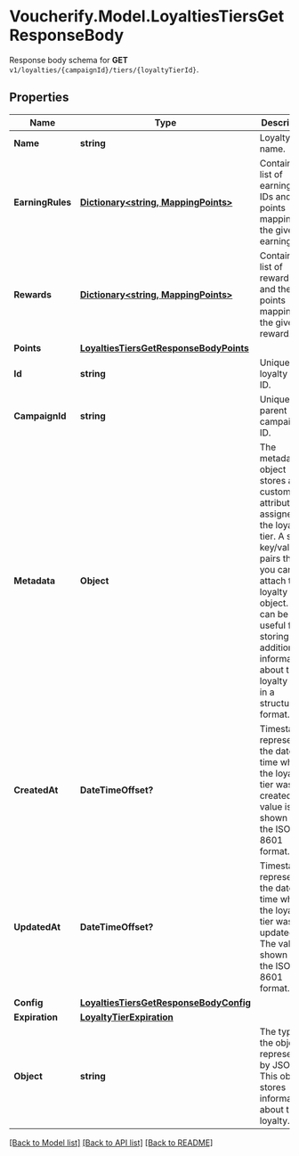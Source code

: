 # Voucherify.Model.LoyaltiesTiersGetResponseBody
Response body schema for **GET** `v1/loyalties/{campaignId}/tiers/{loyaltyTierId}`.

## Properties

Name | Type | Description | Notes
------------ | ------------- | ------------- | -------------
**Name** | **string** | Loyalty Tier name. | [optional] 
**EarningRules** | [**Dictionary&lt;string, MappingPoints&gt;**](MappingPoints.md) | Contains a list of earning rule IDs and their points mapping for the given earning rule. | [optional] 
**Rewards** | [**Dictionary&lt;string, MappingPoints&gt;**](MappingPoints.md) | Contains a list of reward IDs and their points mapping for the given reward. | [optional] 
**Points** | [**LoyaltiesTiersGetResponseBodyPoints**](LoyaltiesTiersGetResponseBodyPoints.md) |  | [optional] 
**Id** | **string** | Unique loyalty tier ID. | [optional] 
**CampaignId** | **string** | Unique parent campaign ID. | [optional] 
**Metadata** | **Object** | The metadata object stores all custom attributes assigned to the loyalty tier. A set of key/value pairs that you can attach to a loyalty tier object. It can be useful for storing additional information about the loyalty tier in a structured format. | [optional] 
**CreatedAt** | **DateTimeOffset?** | Timestamp representing the date and time when the loyalty tier was created. The value is shown in the ISO 8601 format. | [optional] 
**UpdatedAt** | **DateTimeOffset?** | Timestamp representing the date and time when the loyalty tier was updated. The value is shown in the ISO 8601 format. | [optional] 
**Config** | [**LoyaltiesTiersGetResponseBodyConfig**](LoyaltiesTiersGetResponseBodyConfig.md) |  | [optional] 
**Expiration** | [**LoyaltyTierExpiration**](LoyaltyTierExpiration.md) |  | [optional] 
**Object** | **string** | The type of the object represented by JSON. This object stores information about the loyalty. | [optional] 

[[Back to Model list]](../README.md#documentation-for-models) [[Back to API list]](../README.md#documentation-for-api-endpoints) [[Back to README]](../README.md)

